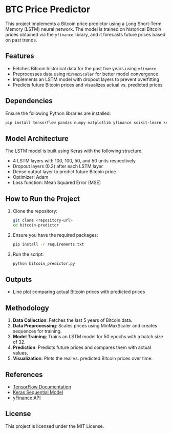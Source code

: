 # BTC Price Predictor	 

This project implements a Bitcoin price predictor using a Long Short-Term Memory (LSTM) neural network. The model is trained on historical Bitcoin prices obtained via the `yfinance` library, and it forecasts future prices based on past trends.

## Features

- Fetches Bitcoin historical data for the past five years using `yfinance`
- Preprocesses data using `MinMaxScaler` for better model convergence
- Implements an LSTM model with dropout layers to prevent overfitting
- Predicts future Bitcoin prices and visualizes actual vs. predicted prices

## Dependencies

Ensure the following Python libraries are installed:

```bash
pip install tensorflow pandas numpy matplotlib yfinance scikit-learn keras
```

## Model Architecture

The LSTM model is built using Keras with the following structure:

- 4 LSTM layers with 100, 100, 50, and 50 units respectively
- Dropout layers (0.2) after each LSTM layer
- Dense output layer to predict future Bitcoin price
- Optimizer: Adam
- Loss function: Mean Squared Error (MSE)

## How to Run the Project

1. Clone the repository:

   ```bash
   git clone <repository-url>
   cd bitcoin-predictor
   ```

2. Ensure you have the required packages:

   ```bash
   pip install -r requirements.txt
   ```

3. Run the script:

   ```bash
   python bitcoin_predictor.py
   ```

## Outputs
- Line plot comparing actual Bitcoin prices with predicted prices

## Methodology

1. **Data Collection**: Fetches the last 5 years of Bitcoin data.
2. **Data Preprocessing**: Scales prices using MinMaxScaler and creates sequences for training.
3. **Model Training**: Trains an LSTM model for 50 epochs with a batch size of 32.
4. **Prediction**: Predicts future prices and compares them with actual values.
5. **Visualization**: Plots the real vs. predicted Bitcoin prices over time.

## References

- [TensorFlow Documentation](https://www.tensorflow.org/)
- [Keras Sequential Model](https://keras.io/guides/sequential_model/)
- [yFinance API](https://github.com/ranaroussi/yfinance)

## License

This project is licensed under the MIT License.


